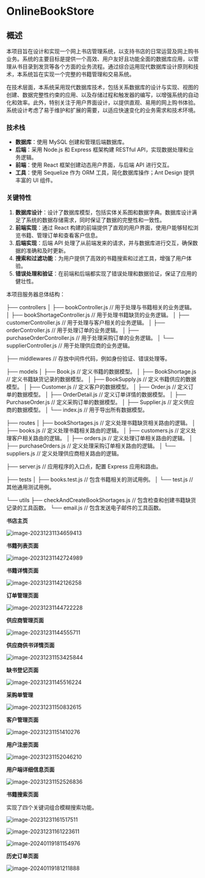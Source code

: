 # OnlineBookStore

## 概述

本项目旨在设计和实现一个网上书店管理系统，以支持书店的日常运营及网上购书业务。系统的主要目标是提供一个高效、用户友好且功能全面的数据库应用，以管理从书目录到发货等各个方面的业务流程。通过综合运用现代数据库设计原则和技术，本系统旨在实现一个完整的书籍管理和交易系统。

在技术层面，本系统采用现代数据库技术，包括关系数据库的设计与实现、视图的创建、数据完整性约束的应用、以及存储过程和触发器的编写，以增强系统的自动化和效率。此外，特别关注于用户界面设计，以提供直观、易用的网上购书体验。系统设计考虑了易于维护和扩展的需要，以适应快速变化的业务需求和技术环境。

### 技术栈

- **数据库**：使用 MySQL 创建和管理后端数据库。
- **后端**：采用 Node.js 和 Express 框架构建 RESTful API，实现数据处理和业务逻辑。
- **前端**：使用 React 框架创建动态用户界面，与后端 API 进行交互。
- **工具**：使用 Sequelize 作为 ORM 工具，简化数据库操作；Ant Design 提供丰富的 UI 组件。

### 关键特性

1. **数据库设计**：设计了数据库模型，包括实体关系图和数据字典。数据库设计满足了系统的数据存储需求，同时保证了数据的完整性和一致性。
2. **前端实现**：通过 React 构建的前端提供了直观的用户界面，使用户能够轻松浏览书籍、管理订单和查看客户信息。
3. **后端实现**：后端 API 处理了从前端发来的请求，并与数据库进行交互，确保数据的准确和及时更新。
4. **搜索和过滤功能**：为用户提供了高效的书籍搜索和过滤工具，增强了用户体验。
5. **错误处理和验证**：在前端和后端都实现了错误处理和数据验证，保证了应用的健壮性。

本项目服务器总体结构：

├── controllers
│   ├── bookController.js               // 用于处理与书籍相关的业务逻辑。
│   ├── bookShortageController.js       // 用于处理书籍缺货的业务逻辑。
│   ├── customerController.js           // 用于处理与客户相关的业务逻辑。
│   ├── orderController.js              // 用于处理订单的业务逻辑。
│   ├── purchaseOrderController.js      // 用于处理采购订单的业务逻辑。
│   └── supplierController.js           // 用于处理供应商的业务逻辑。

├── middlewares
    // 存放中间件代码，例如身份验证、错误处理等。

├── models
│   ├── Book.js                         // 定义书籍的数据模型。
│   ├── BookShortage.js                 // 定义书籍缺货记录的数据模型。
│   ├── BookSupply.js                   // 定义书籍供应的数据模型。
│   ├── Customer.js                     // 定义客户的数据模型。
│   ├── Order.js                        // 定义订单的数据模型。
│   ├── OrderDetail.js                  // 定义订单详情的数据模型。
│   ├── PurchaseOrder.js                // 定义采购订单的数据模型。
│   ├── Supplier.js                     // 定义供应商的数据模型。
│   └── index.js                        // 用于导出所有数据模型。

├── routes
│   ├── bookShortages.js                // 定义处理书籍缺货相关路由的逻辑。
│   ├── books.js                        // 定义处理书籍相关路由的逻辑。
│   ├── customers.js                    // 定义处理客户相关路由的逻辑。
│   ├── orders.js                       // 定义处理订单相关路由的逻辑。
│   ├── purchaseOrders.js               // 定义处理采购订单相关路由的逻辑。
│   └── suppliers.js                    // 定义处理供应商相关路由的逻辑。

├── server.js
    // 应用程序的入口点，配置 Express 应用和路由。

├── tests
│   ├── books.test.js                   // 包含书籍相关的测试用例。
│   └── test.js                         // 其他通用测试用例。

└── utils
    ├── checkAndCreateBookShortages.js  // 包含检查和创建书籍缺货记录的工具函数。
    └── email.js                        // 包含发送电子邮件的工具函数。

**书店主页**

![image-20231231134659413](./assets/image-20231231134659413.png)

**书籍列表页面**

![image-20231231142724989](./assets/image-20231231142724989.png)

**书籍详情页面**

![image-20231231142126258](./assets/image-20231231142126258.png)

**订单管理页面**

![image-20231231144722228](./assets/image-20231231144722228.png)

**供应商管理页面**

![image-20231231144555711](./assets/image-20231231144555711.png)

**供应商供书详情页面**

![image-20231231153425844](./assets/image-20231231153425844.png)

**缺书登记页面**

![image-20231231145516224](./assets/image-20231231145516224.png)

**采购单管理**

![image-20231231150832615](./assets/image-20231231150832615.png)

**客户管理页面**

![image-20231231151410276](./assets/image-20231231151410276.png)

**用户注册页面**

![image-20231231152046210](./assets/image-20231231152046210.png)

**用户端详细信息页面**

![image-20231231152526836](./assets/image-20231231152526836.png)

**书籍搜索页面**

实现了四个关键词组合模糊搜索功能。

![image-20231231161517511](./assets/image-20231231161517511.png)

![image-20231231161223611](./assets/image-20231231161223611.png)



![image-20240119181154976](./assets/image-20240119181154976.png)

**历史订单页面**

![image-20240119181211888](./assets/image-20240119181211888.png)
